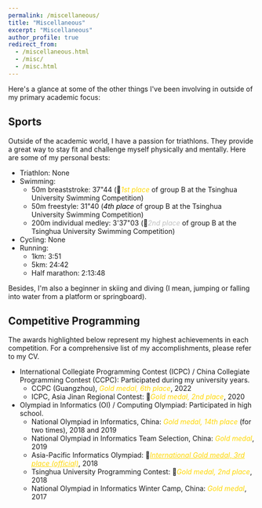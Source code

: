 ```yaml
---
permalink: /miscellaneous/
title: "Miscellaneous"
excerpt: "Miscellaneous"
author_profile: true
redirect_from: 
  - /miscellaneous.html
  - /misc/
  - /misc.html
---
```


Here's a glance at some of the other things I've been involving in outside of my primary academic focus:

## Sports

Outside of the academic world, I have a passion for triathlons. They provide a great way to stay fit and challenge myself physically and mentally. Here are some of my personal bests:
- Triathlon: None
- Swimming:  
  - 50m breaststroke: 37"44 (&#129351;<span style="color:gold">*1st place*</span> of group B at the Tsinghua University Swimming Competition)
  - 50m freestyle: 31"40 (<span style="color:black">*4th place*</span> of group B at the Tsinghua University Swimming Competition)
  - 200m individual medley: 3'37"03 (&#129352;<span style="color:silver">*2nd place*</span> of group B at the Tsinghua University Swimming Competition)
- Cycling: None
- Running:
  - 1km: 3:51
  - 5km: 24:42
  - Half marathon: 2:13:48

Besides, I'm also a beginner in skiing and diving (I mean, jumping or falling into water from a platform or springboard).

## Competitive Programming

The awards highlighted below represent my highest achievements in each competition. For a comprehensive list of my accomplishments, please refer to my CV.

- International Collegiate Programming Contest (ICPC) / China Collegiate Programming Contest (CCPC): Participated during my university years.
  - CCPC (Guangzhou), <span style="color:gold">*Gold medal, 6th place*</span>, 2022
  - ICPC, Asia Jinan Regional Contest: &#129352;<span style="color:gold">*Gold medal, 2nd place*</span>, 2020 
- Olympiad in Informatics (OI) / Computing Olympiad: Participated in high school. 
  - National Olympiad in Informatics, China: <span style="color:gold">*Gold medal, 14th place*</span> (for two times), 2018 and 2019
  - National Olympiad in Informatics Team Selection, China: <span style="color:gold">*Gold medal*</span>, 2019
  - Asia-Pacific Informatics Olympiad: &#129353;<a href="https://apio2018.ru/results/official-contest/" style="color:gold;">*International Gold medal, 3rd place (official)*</a>, 2018
  - Tsinghua University Programming Contest: &#129352;<span style="color:gold">*Gold medal, 2nd place*</span>, 2018
  - National Olympiad in Informatics Winter Camp, China: <span style="color:gold">*Gold medal*</span>, 2017
